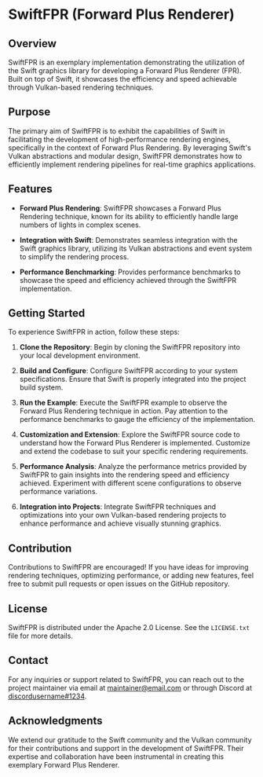 # SwiftFPR (Forward Plus Renderer)

## Overview

SwiftFPR is an exemplary implementation demonstrating the utilization of the Swift graphics library for developing a Forward Plus Renderer (FPR). Built on top of Swift, it showcases the efficiency and speed achievable through Vulkan-based rendering techniques.

## Purpose

The primary aim of SwiftFPR is to exhibit the capabilities of Swift in facilitating the development of high-performance rendering engines, specifically in the context of Forward Plus Rendering. By leveraging Swift's Vulkan abstractions and modular design, SwiftFPR demonstrates how to efficiently implement rendering pipelines for real-time graphics applications.

## Features

- **Forward Plus Rendering**: SwiftFPR showcases a Forward Plus Rendering technique, known for its ability to efficiently handle large numbers of lights in complex scenes.

- **Integration with Swift**: Demonstrates seamless integration with the Swift graphics library, utilizing its Vulkan abstractions and event system to simplify the rendering process.

- **Performance Benchmarking**: Provides performance benchmarks to showcase the speed and efficiency achieved through the SwiftFPR implementation.

## Getting Started

To experience SwiftFPR in action, follow these steps:

1. **Clone the Repository**: Begin by cloning the SwiftFPR repository into your local development environment.

2. **Build and Configure**: Configure SwiftFPR according to your system specifications. Ensure that Swift is properly integrated into the project build system.

3. **Run the Example**: Execute the SwiftFPR example to observe the Forward Plus Rendering technique in action. Pay attention to the performance benchmarks to gauge the efficiency of the implementation.

4. **Customization and Extension**: Explore the SwiftFPR source code to understand how the Forward Plus Renderer is implemented. Customize and extend the codebase to suit your specific rendering requirements.

5. **Performance Analysis**: Analyze the performance metrics provided by SwiftFPR to gain insights into the rendering speed and efficiency achieved. Experiment with different scene configurations to observe performance variations.

6. **Integration into Projects**: Integrate SwiftFPR techniques and optimizations into your own Vulkan-based rendering projects to enhance performance and achieve visually stunning graphics.

## Contribution

Contributions to SwiftFPR are encouraged! If you have ideas for improving rendering techniques, optimizing performance, or adding new features, feel free to submit pull requests or open issues on the GitHub repository.

## License

SwiftFPR is distributed under the Apache 2.0 License. See the `LICENSE.txt` file for more details.

## Contact

For any inquiries or support related to SwiftFPR, you can reach out to the project maintainer via email at [maintainer@email.com](mailto:maintainer@email.com) or through Discord at [discordusername#1234](https://discord.com).

## Acknowledgments

We extend our gratitude to the Swift community and the Vulkan community for their contributions and support in the development of SwiftFPR. Their expertise and collaboration have been instrumental in creating this exemplary Forward Plus Renderer.
